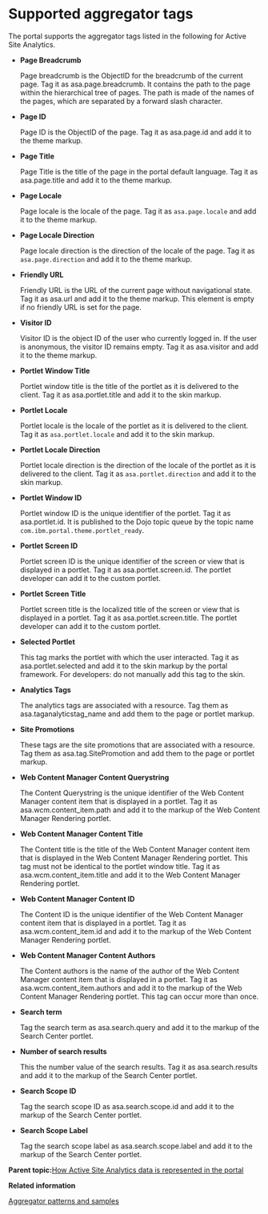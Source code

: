 # Supported aggregator tags

The portal supports the aggregator tags listed in the following for Active Site Analytics.

-   **Page Breadcrumb**

    Page breadcrumb is the ObjectID for the breadcrumb of the current page. Tag it as asa.page.breadcrumb. It contains the path to the page within the hierarchical tree of pages. The path is made of the names of the pages, which are separated by a forward slash character.

-   **Page ID**

    Page ID is the ObjectID of the page. Tag it as asa.page.id and add it to the theme markup.

-   **Page Title**

    Page Title is the title of the page in the portal default language. Tag it as asa.page.title and add it to the theme markup.

-   **Page Locale**

    Page locale is the locale of the page. Tag it as `asa.page.locale` and add it to the theme markup.

-   **Page Locale Direction**

    Page locale direction is the direction of the locale of the page. Tag it as `asa.page.direction` and add it to the theme markup.

-   **Friendly URL**

    Friendly URL is the URL of the current page without navigational state. Tag it as asa.url and add it to the theme markup. This element is empty if no friendly URL is set for the page.

-   **Visitor ID**

    Visitor ID is the object ID of the user who currently logged in. If the user is anonymous, the visitor ID remains empty. Tag it as asa.visitor and add it to the theme markup.

-   **Portlet Window Title**

    Portlet window title is the title of the portlet as it is delivered to the client. Tag it as asa.portlet.title and add it to the skin markup.

-   **Portlet Locale**

    Portlet locale is the locale of the portlet as it is delivered to the client. Tag it as `asa.portlet.locale` and add it to the skin markup.

-   **Portlet Locale Direction**

    Portlet locale direction is the direction of the locale of the portlet as it is delivered to the client. Tag it as `asa.portlet.direction` and add it to the skin markup.

-   **Portlet Window ID**

    Portlet window ID is the unique identifier of the portlet. Tag it as asa.portlet.id. It is published to the Dojo topic queue by the topic name `com.ibm.portal.theme.portlet_ready`.

-   **Portlet Screen ID**

    Portlet screen ID is the unique identifier of the screen or view that is displayed in a portlet. Tag it as asa.portlet.screen.id. The portlet developer can add it to the custom portlet.

-   **Portlet Screen Title**

    Portlet screen title is the localized title of the screen or view that is displayed in a portlet. Tag it as asa.portlet.screen.title. The portlet developer can add it to the custom portlet.

-   **Selected Portlet**

    This tag marks the portlet with which the user interacted. Tag it as asa.portlet.selected and add it to the skin markup by the portal framework. For developers: do not manually add this tag to the skin.

-   **Analytics Tags**

    The analytics tags are associated with a resource. Tag them as asa.taganalyticstag\_name and add them to the page or portlet markup.

-   **Site Promotions**

    These tags are the site promotions that are associated with a resource. Tag them as asa.tag.SitePromotion and add them to the page or portlet markup.

-   **Web Content Manager Content Querystring**

    The Content Querystring is the unique identifier of the Web Content Manager content item that is displayed in a portlet. Tag it as asa.wcm.content\_item.path and add it to the markup of the Web Content Manager Rendering portlet.

-   **Web Content Manager Content Title**

    The Content title is the title of the Web Content Manager content item that is displayed in the Web Content Manager Rendering portlet. This tag must not be identical to the portlet window title. Tag it as asa.wcm.content\_item.title and add it to the Web Content Manager Rendering portlet.

-   **Web Content Manager Content ID**

    The Content ID is the unique identifier of the Web Content Manager content item that is displayed in a portlet. Tag it as asa.wcm.content\_item.id and add it to the markup of the Web Content Manager Rendering portlet.

-   **Web Content Manager Content Authors**

    The Content authors is the name of the author of the Web Content Manager content item that is displayed in a portlet. Tag it as asa.wcm.content\_item.authors and add it to the markup of the Web Content Manager Rendering portlet. This tag can occur more than once.

-   **Search term**

    Tag the search term as asa.search.query and add it to the markup of the Search Center portlet.

-   **Number of search results**

    This the number value of the search results. Tag it as asa.search.results and add it to the markup of the Search Center portlet.

-   **Search Scope ID**

    Tag the search scope ID as asa.search.scope.id and add it to the markup of the Search Center portlet.

-   **Search Scope Label**

    Tag the search scope label as asa.search.scope.label and add it to the markup of the Search Center portlet.


**Parent topic:**[How Active Site Analytics data is represented in the portal](../admin-system/sa_asa_data.md)

**Related information**  


[Aggregator patterns and samples](../admin-system/sa_asa_aggr_xmp.md)

